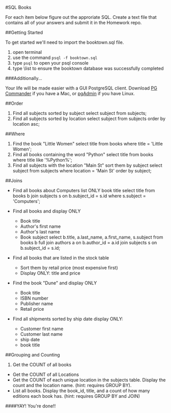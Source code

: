 #SQL Books

For each item below figure out the approriate SQL. Create a text file that contains all of your answers and submit it in the Homework repo.

##Getting Started

To get started we'll need to import the booktown.sql file.

1. open terminal
2. use the command `psql -f booktown.sql`
3. type `psql` to open your psql console
4. type \list to ensure the booktown database was successfully completed

###Additionally...

Your life will be made easier with a GUI PostgreSQL client. Download [PG Commander](https://eggerapps.at/pgcommander/) if you have a Mac, or [pgAdmin](http://www.pgadmin.org/) if you have Linux.

##Order
1. Find all subjects sorted by subject
	select subject from subjects;
2. Find all subjects sorted by location
	select subject from subjects order by location asc;

##Where
1. Find the book "Little Women"
	select title from books where title = 'Little Women';
2. Find all books containing the word "Python"
	select title from books where title like '%Python%';
3. Find all subjects with the location "Main St" sort them by subject
	select subject from subjects where location = 'Main St' order by subject;


##Joins

* Find all books about Computers list ONLY book title
	select title from books b join subjects s on b.subject_id = s.id where s.subject = 'Computers';

* Find all books and display ONLY
	* Book title
	* Author's first name
	* Author's last name
	* Book subject
	select b.title, a.last_name, a.first_name, s.subject from books b full join authors a on b.author_id = a.id join subjects s on b.subject_id = s.id;

* Find all books that are listed in the stock table
	* Sort them by retail price (most expensive first)
	* Display ONLY: title and price

* Find the book "Dune" and display ONLY
	* Book title
	* ISBN number
	* Publisher name
	* Retail price

* Find all shipments sorted by ship date display ONLY:
	* Customer first name
	* Customer last name
	* ship date
	* book title

##Grouping and Counting

1. Get the COUNT of all books
* Get the COUNT of all Locations
* Get the COUNT of each unique location in the subjects table. Display the count and the location name. (hint: requires GROUP BY).
* List all books. Display the book_id, title, and a count of how many editions each book has. (hint: requires GROUP BY and JOIN)



####YAY! You're done!!
